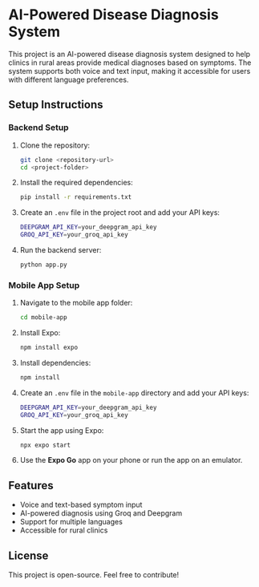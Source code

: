# AI-Powered Disease Diagnosis System

This project is an AI-powered disease diagnosis system designed to help clinics in rural areas provide medical diagnoses based on symptoms. The system supports both voice and text input, making it accessible for users with different language preferences.

## Setup Instructions

### Backend Setup
1. Clone the repository:  
   ```sh
   git clone <repository-url>
   cd <project-folder>
   ```
2. Install the required dependencies:  
   ```sh
   pip install -r requirements.txt
   ```
3. Create an `.env` file in the project root and add your API keys:  
   ```sh
   DEEPGRAM_API_KEY=your_deepgram_api_key
   GROQ_API_KEY=your_groq_api_key
   ```
4. Run the backend server:  
   ```sh
   python app.py
   ```

### Mobile App Setup
1. Navigate to the mobile app folder:  
   ```sh
   cd mobile-app
   ```
2. Install Expo:  
   ```sh
   npm install expo
   ```
3. Install dependencies:  
   ```sh
   npm install
   ```
4. Create an `.env` file in the `mobile-app` directory and add your API keys:
   ```sh
   DEEPGRAM_API_KEY=your_deepgram_api_key
   GROQ_API_KEY=your_groq_api_key
   ```
5. Start the app using Expo:  
   ```sh
   npx expo start
   ```
6. Use the **Expo Go** app on your phone or run the app on an emulator.

## Features
- Voice and text-based symptom input
- AI-powered diagnosis using Groq and Deepgram
- Support for multiple languages
- Accessible for rural clinics

## License
This project is open-source. Feel free to contribute!

